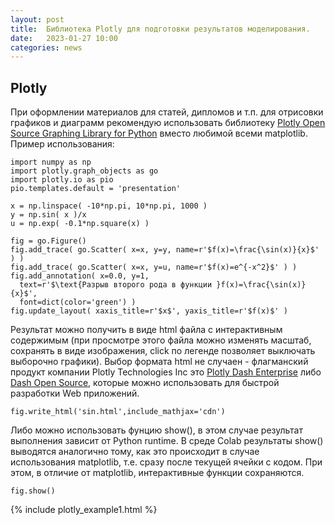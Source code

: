 ```yaml
---
layout: post
title:  Библиотека Plotly для подготовки результатов моделирования.
date:   2023-01-27 10:00
categories: news
---
```



## Plotly

При оформлении материалов для статей, дипломов и т.п. для отрисовки графиков и диаграмм рекомендую использовать библиотеку 
[Plotly Open Source Graphing Library for Python](https://plotly.com/python/) вместо любимой всеми matplotlib. Пример использования:

``````
import numpy as np
import plotly.graph_objects as go
import plotly.io as pio
pio.templates.default = 'presentation'

x = np.linspace( -10*np.pi, 10*np.pi, 1000 )
y = np.sin( x )/x
u = np.exp( -0.1*np.square(x) )

fig = go.Figure()
fig.add_trace( go.Scatter( x=x, y=y, name=r'$f(x)=\frac{\sin(x)}{x}$' ) )
fig.add_trace( go.Scatter( x=x, y=u, name=r'$f(x)=e^{-x^2}$' ) )
fig.add_annotation( x=0.0, y=1, 
  text=r'$\text{Разрыв второго рода в функции }f(x)=\frac{\sin(x)}{x}$', 
  font=dict(color='green') )
fig.update_layout( xaxis_title=r'$x$', yaxis_title=r'$f(x)$' )
``````
Результат можно получить в виде html файла с интерактивным содержимым (при просмотре этого файла можно изменять масштаб, сохранять в виде изображения, click по легенде позволяет выключать выборочно графики). Выбор формата html не случаен - флагманский продукт компании Plotly Technologies Inc это [Plotly Dash Enterprise](https://dash.gallery/Portal/) либо [Dash Open Source](https://dash.plotly.com/), которые можно использовать для быстрой разработки Web приложений.


``````
fig.write_html('sin.html',include_mathjax='cdn')
``````


Либо можно использовать фунцию show(), в этом случае результат выполнения зависит от Python runtime. В среде Colab результаты show() выводятся аналогично тому, как это происходит в случае использования matplotlib, т.е. сразу после текущей ячейки с кодом. При этом, в отличие от matplotlib, интерактивные функции
сохраняются.


``````
fig.show()
``````


{% include plotly_example1.html %}





